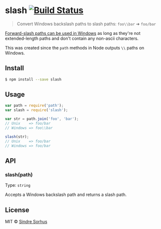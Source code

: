 # slash [![Build Status](https://travis-ci.org/sindresorhus/slash.svg?branch=master)](https://travis-ci.org/sindresorhus/slash)

> Convert Windows backslash paths to slash paths: `foo\\bar` ➔ `foo/bar`

[Forward-slash paths can be used in Windows](http://superuser.com/a/176395/6877) as long as they're not extended-length
paths and don't contain any non-ascii characters.

This was created since the `path` methods in Node outputs `\\` paths on Windows.

## Install

```sh
$ npm install --save slash
```

## Usage

```js
var path = require('path');
var slash = require('slash');

var str = path.join('foo', 'bar');
// Unix    => foo/bar
// Windows => foo\\bar

slash(str);
// Unix    => foo/bar
// Windows => foo/bar
```

## API

### slash(path)

Type: `string`

Accepts a Windows backslash path and returns a slash path.

## License

MIT © [Sindre Sorhus](http://sindresorhus.com)
